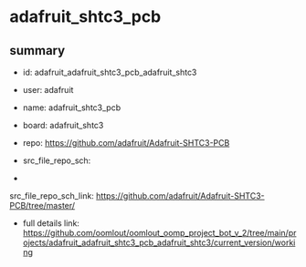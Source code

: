 # adafruit_shtc3_pcb
 
## summary 
* id: adafruit_adafruit_shtc3_pcb_adafruit_shtc3
* user: adafruit
* name: adafruit_shtc3_pcb
* board: adafruit_shtc3
* repo: https://github.com/adafruit/Adafruit-SHTC3-PCB



* src_file_repo_sch: 
*
 src_file_repo_sch_link: https://github.com/adafruit/Adafruit-SHTC3-PCB/tree/master/
* full details link: https://github.com/oomlout/oomlout_oomp_project_bot_v_2/tree/main/projects/adafruit_adafruit_shtc3_pcb_adafruit_shtc3/current_version/working  






